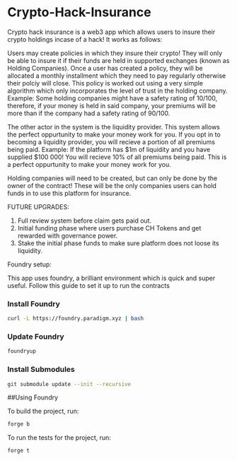 # Crypto-Hack-Insurance

Crypto hack insurance is a web3 app which allows users to insure their crypto holdings incase of a hack! It works as follows:

  Users may create policies in which they insure their crypto! They will only be able to insure it if their funds are held in supported 
  exchanges (known as Holding Companies). Once a user has created a policy, they will be allocated a monthly installment which they need
  to pay regularly otherwise their polciy will close. This policy is worked out using a very simple algorithm which only incorporates the 
  level of trust in the holding company. Example: Some holding companies might have a safety rating of 10/100, therefore, if your money is
  held in said company, your premiums will be more than if the company had a safety rating of 90/100.
  
  The other actor in the system is the liquidity provider. This system allows the perfect oppurtunity to make your money work for you. If you
  opt in to becoming a liquidity provider, you will recieve a portion of all premiums being paid. Example: If the platform has $1m of liquidity
  and you have supplied $100 000! You will recieve 10% of all premiums being paid. This is a perfect oppurtunity to make your money work for you.
  
  Holding companies will need to be created, but can only be done by the owner of the contract! These will be the only companies users can hold 
  funds in to use this platform for insurance.
  
  FUTURE UPGRADES:
  
  1. Full review system before claim gets paid out.
  2. Initial funding phase where users purchase CH Tokens and get rewarded with governance power.
  3. Stake the initial phase funds to make sure platform does not loose its liquidity.
  
Foundry setup:

  This app uses foundry, a brilliant environment which is quick and super useful. Follow this guide to set it up to run the contracts
  
  ### Install Foundry

  ```zsh
  curl -L https://foundry.paradigm.xyz | bash
  ```

  ### Update Foundry

  ```zsh
  foundryup
  ```

  ### Install Submodules

  ```zsh
  git submodule update --init --recursive
  ```
  
  ##Using Foundry
  
  To build the project, run:
  
  ```zsh
  forge b
  ```
  
  To run the tests for the project, run:
  
  ```zsh
  forge t
  ```
